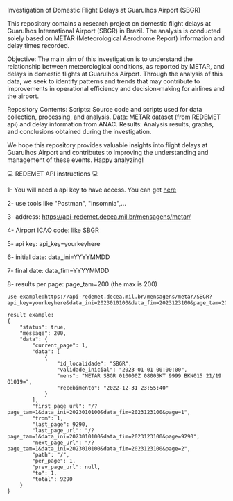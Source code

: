 Investigation of Domestic Flight Delays at Guarulhos Airport (SBGR)

This repository contains a research project on domestic flight delays at Guarulhos International Airport (SBGR) in Brazil. The analysis is conducted solely based on METAR (Meteorological Aerodrome Report) information and delay times recorded.

Objective:
The main aim of this investigation is to understand the relationship between meteorological conditions, as reported by METAR, and delays in domestic flights at Guarulhos Airport. Through the analysis of this data, we seek to identify patterns and trends that may contribute to improvements in operational efficiency and decision-making for airlines and the airport.

Repository Contents:
Scripts: Source code and scripts used for data collection, processing, and analysis.
Data: METAR dataset (from REDEMET api) and delay information from ANAC.
Results: Analysis results, graphs, and conclusions obtained during the investigation.

We hope this repository provides valuable insights into flight delays at Guarulhos Airport and contributes to improving the understanding and management of these events. Happy analyzing!

:computer: REDEMET API instructions :computer: 

1- You will need a api key to have access. You can get [here](https://www.atd-1.com/cadastro-a)

2- use tools like "Postman", "Insomnia",...

3- address: https://api-redemet.decea.mil.br/mensagens/metar/

4- Airport ICAO code: like SBGR

5- api key: api_key=yourkeyhere

6- initial date: data_ini=YYYYMMDD

7- final date: data_fim=YYYYMMDD

8- results per page: page_tam=200 (the max is 200)

    use example:https://api-redemet.decea.mil.br/mensagens/metar/SBGR?api_key=yourkeyhere&data_ini=2023010100&data_fim=2023123100&page_tam=200

    result example:
    {
        "status": true,
        "message": 200,
        "data": {
            "current_page": 1,
            "data": [
                {
                    "id_localidade": "SBGR",
                    "validade_inicial": "2023-01-01 00:00:00",
                    "mens": "METAR SBGR 010000Z 08003KT 9999 BKN015 21/19 Q1019=",
                    "recebimento": "2022-12-31 23:55:40"
                }
            ],
            "first_page_url": "/?page_tam=1&data_ini=2023010100&data_fim=2023123100&page=1",
            "from": 1,
            "last_page": 9290,
            "last_page_url": "/?page_tam=1&data_ini=2023010100&data_fim=2023123100&page=9290",
            "next_page_url": "/?page_tam=1&data_ini=2023010100&data_fim=2023123100&page=2",
            "path": "/",
            "per_page": 1,
            "prev_page_url": null,
            "to": 1,
            "total": 9290
        }
    }